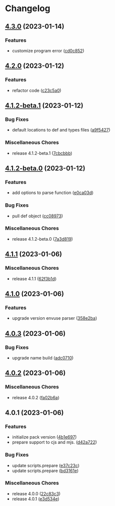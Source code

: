 # Changelog

## [4.3.0](https://github.com/JonDotsoy/envuse.js/compare/v4.2.0...v4.3.0) (2023-01-14)


### Features

* customize program error ([cd0c852](https://github.com/JonDotsoy/envuse.js/commit/cd0c852a888148bf051ec88d45009b888ef25308))

## [4.2.0](https://github.com/JonDotsoy/envuse.js/compare/v4.1.1...v4.2.0) (2023-01-12)


### Features

* refactor code ([c23c5a0](https://github.com/JonDotsoy/envuse.js/commit/c23c5a0a879bc3810442bd1efaa770fa22e58b45))

## [4.1.2-beta.1](https://github.com/JonDotsoy/envuse.js/compare/v4.1.2-beta.0...v4.1.2-beta.1) (2023-01-12)


### Bug Fixes

* default locations to def and types files ([a9f5427](https://github.com/JonDotsoy/envuse.js/commit/a9f5427ed4fded71c8d61a37c19adfbfa75c4863))


### Miscellaneous Chores

* release 4.1.2-beta.1 ([7cbcbbb](https://github.com/JonDotsoy/envuse.js/commit/7cbcbbbeb20e9915ef1acfb6124cd029c72586a5))

## [4.1.2-beta.0](https://github.com/JonDotsoy/envuse.js/compare/v4.1.1...v4.1.2-beta.0) (2023-01-12)


### Features

* add options to parse function ([e0ca03d](https://github.com/JonDotsoy/envuse.js/commit/e0ca03d6f35776fdc953108eaed5aa1a8f1399b2))


### Bug Fixes

* pull def object ([cc08973](https://github.com/JonDotsoy/envuse.js/commit/cc089731a4a330365b6f7c4a8487543113151bb1))


### Miscellaneous Chores

* release 4.1.2-beta.0 ([7a3d819](https://github.com/JonDotsoy/envuse.js/commit/7a3d8199d1ecc95f72be6611df3498900bc5e297))

## [4.1.1](https://github.com/JonDotsoy/envuse.js/compare/v4.1.0...v4.1.1) (2023-01-06)


### Miscellaneous Chores

* release 4.1.1 ([62f3b1d](https://github.com/JonDotsoy/envuse.js/commit/62f3b1d9199f5747ceeb97755b5fbe2c0e9330db))

## [4.1.0](https://github.com/JonDotsoy/envuse.js/compare/v4.0.3...v4.1.0) (2023-01-06)


### Features

* upgrade version envuse parser ([358e2ba](https://github.com/JonDotsoy/envuse.js/commit/358e2bad81351736459570139a2f470335f089bf))

## [4.0.3](https://github.com/JonDotsoy/envuse.js/compare/v4.0.2...v4.0.3) (2023-01-06)


### Bug Fixes

* upgrade name build ([adc0710](https://github.com/JonDotsoy/envuse.js/commit/adc0710a75691f3ae3c82fa6b538df0f4b820765))

## [4.0.2](https://github.com/JonDotsoy/envuse.js/compare/v4.0.1...v4.0.2) (2023-01-06)


### Miscellaneous Chores

* release 4.0.2 ([fa02b6a](https://github.com/JonDotsoy/envuse.js/commit/fa02b6a05ce422925f6670ab4967e57f63e06a09))

## 4.0.1 (2023-01-06)


### Features

* initialize pack version ([4b1e697](https://github.com/JonDotsoy/envuse.js/commit/4b1e6979c196a5b8969abe3ff1944dfedbfeef8b))
* prepare support to cjs and mjs. ([d42a722](https://github.com/JonDotsoy/envuse.js/commit/d42a7226d8539809e0fda2f684147b06294d13a5))


### Bug Fixes

* update scripts.prepare ([e37c23c](https://github.com/JonDotsoy/envuse.js/commit/e37c23c30f1ec7ec93e85d083db9a19192d1e1e1))
* update scripts.prepare ([bd3161e](https://github.com/JonDotsoy/envuse.js/commit/bd3161e1f3236dddff78789f5950d0cb4e77b3ee))


### Miscellaneous Chores

* release 4.0.0 ([22c83c3](https://github.com/JonDotsoy/envuse.js/commit/22c83c383ce4dfae1c4a66bc735a7ca00fbeb47f))
* release 4.0.1 ([e3d534e](https://github.com/JonDotsoy/envuse.js/commit/e3d534e83afd059b39490bbab7d4df5b1bb36502))
